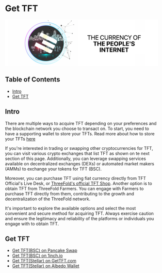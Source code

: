 <h1>Get TFT</h1>

![](./img/tft.png)

<h2>Table of Contents</h2>

- [Intro](#intro)
- [Get TFT](#get-tft)

## Intro

There are multiple ways to acquire TFT depending on your preferences and the blockchain network you choose to transact on. To start, you need to have a supporting wallet to store your TFTs. Read more about how to store your TFTs [here](../storetft/storetft_readme.md)

If you're interested in trading or swapping other cryptocurrencies for TFT, you can visit various crypto exchanges that list TFT as shown on te next section of this page. Additionally, you can leverage swapping services available on decentralized exchanges (DEXs) or automated market makers (AMMs) to exchange your tokens for TFT (BSC).

Moreover, you can purchase TFT using fiat currency directly from TFT Official's Live Desk, or [ThreeFold's official TFT Shop](https://gettft.com/). Another option is to obtain TFT from ThreeFold Farmers. You can engage with Farmers to purchase TFT directly from them, contributing to the growth and decentralization of the ThreeFold network.

It's important to explore the available options and select the most convenient and secure method for acquiring TFT. Always exercise caution and ensure the legitimacy and reliability of the platforms or individuals you engage with to obtain TFT.

## Get TFT

- [Get TFT(BSC) on Pancake Swap](./buytft/pancakeswap.md)
- [Get TFT(BSC) on 1inch.io](./buytft/oneinch.md)
- [Get TFT(Stellar) on GetTFT.com](./buytft/gettft.md)
- [Get TFT(Stellar) on Albedo Wallet](./buytft/albedo_buy.md)

